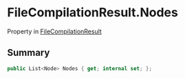 # FileCompilationResult.Nodes

Property in [FileCompilationResult](/docs/api/csharp/yarn.compiler.filecompilationresult.md)

## Summary



```csharp
public List<Node> Nodes { get; internal set; };
```

